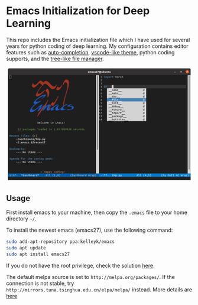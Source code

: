 # Emacs Initialization for Deep Learning

This repo includes the Emacs initialization file which I have used for several years for python coding of deep learning. My configuration contains editor features such as [auto-completion](https://github.com/auto-complete/auto-complete), [vscode-like theme](https://github.com/ianyepan/vscode-dark-plus-emacs-theme), python coding supports, and the [tree-like file manager](https://github.com/jaypei/emacs-neotree).


<img src="examples/emacs-window.png" width="800" />

## Usage
First install emacs to your machine, then copy the `.emacs` file to your home directory `~/`.

To install the newest emacs (emacs27), use the following command:

```bash
sudo add-apt-repository ppa:kelleyk/emacs
sudo apt update
sudo apt install emacs27
```

If you do not have the root privilege, check the solution [here](https://gist.github.com/tnarihi/6054dfa7b4ad2564819b).

The default melpa source is set to `http://melpa.org/packages/`. If the connection is not stable, try `http://mirrors.tuna.tsinghua.edu.cn/elpa/melpa/` instead. More details are [here](https://mirrors.tuna.tsinghua.edu.cn/help/elpa/)

